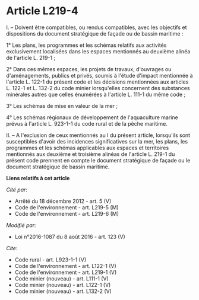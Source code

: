 # Article L219-4

I. – Doivent être compatibles, ou rendus compatibles, avec les objectifs et dispositions du document stratégique de façade ou
de bassin maritime : 

1° Les plans, les programmes et les schémas relatifs aux activités exclusivement localisées dans les espaces mentionnés au
deuxième alinéa de l'article L. 219-1 ; 

2° Dans ces mêmes espaces, les projets de travaux, d'ouvrages ou d'aménagements, publics et privés, soumis à l'étude d'impact
mentionnée à l'article L. 122-1 du présent code et les décisions mentionnées aux articles L. 122-1 et L. 132-2 du code minier
lorsqu'elles concernent des substances minérales autres que celles énumérées à l'article L. 111-1 du même code ; 

3° Les schémas de mise en valeur de la mer ; 

4° Les schémas régionaux de développement de l'aquaculture marine prévus à l'article L. 923-1-1 du code rural et de la pêche
maritime. 

II. – A l'exclusion de ceux mentionnés au I du présent article, lorsqu'ils sont susceptibles d'avoir des incidences
significatives sur la mer, les plans, les programmes et les schémas applicables aux espaces et territoires mentionnés aux
deuxième et troisième alinéas de l'article L. 219-1 du présent code prennent en compte le document stratégique de façade ou
le document stratégique de bassin maritime.

**Liens relatifs à cet article**

_Cité par_:

  - Arrêté du 18 décembre 2012 - art. 5 (V)
  - Code de l'environnement - art. L219-5 (M)
  - Code de l'environnement - art. L219-6 (M)

_Modifié par_:

  - Loi n°2016-1087 du 8 août 2016 - art. 123 (V)

_Cite_:

  - Code rural - art. L923-1-1 (V)
  - Code de l'environnement - art. L122-1 (V)
  - Code de l'environnement - art. L219-1 (V)
  - Code minier (nouveau) - art. L111-1 (V)
  - Code minier (nouveau) - art. L122-1 (V)
  - Code minier (nouveau) - art. L132-2 (V)
